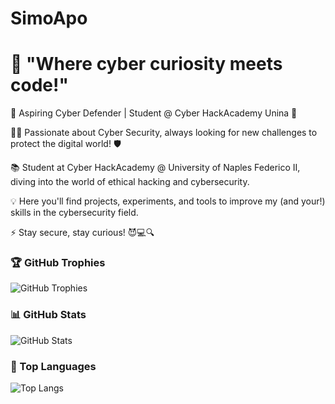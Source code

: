# SimoApo
# 🔐 "Where cyber curiosity meets code!"


🚀 Aspiring Cyber Defender | Student @ Cyber HackAcademy Unina 🔐


👨‍💻 Passionate about Cyber Security, always looking for new challenges to protect the digital world! 🛡️


📚 Student at Cyber HackAcademy @ University of Naples Federico II, diving into the world of ethical hacking and cybersecurity.


💡 Here you'll find projects, experiments, and tools to improve my (and your!) skills in the cybersecurity field.


⚡ Stay secure, stay curious! 😈💻🔍


### 🏆 GitHub Trophies  
![GitHub Trophies](https://github-profile-trophy.vercel.app/?username=SimoneAporta&theme=dracula&margin-w=10)  

### 📊 GitHub Stats  
![GitHub Stats](https://github-readme-stats.vercel.app/api?username=SimoneAporta&show_icons=true&theme=dracula)  

### 🚀 Top Languages  
![Top Langs](https://github-readme-stats.vercel.app/api/top-langs/?username=SimoneAporta&layout=compact&theme=dracula)  
